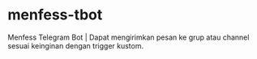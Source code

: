 # menfess-tbot
Menfess Telegram Bot | Dapat mengirimkan pesan ke grup atau channel sesuai keinginan dengan trigger kustom.
